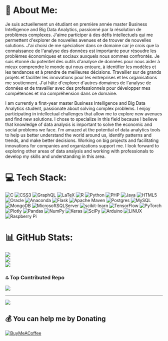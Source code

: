 # 💫 About Me:
Je suis actuellement un étudiant en première année master Business Intelligence and Big Data Analytics, passionné par la résolution de problèmes complexes. J'aime participer à des défis intellectuels qui me permettent d'explorer de nouvelles avenues et de trouver de nouvelles solutions. J'ai choisi de me spécialiser dans ce domaine car je crois que la connaissance de l'analyse des données est importante pour résoudre les problèmes économiques et sociaux auxquels nous sommes confrontés. Je suis étonné du potentiel des outils d'analyse de données pour nous aider à mieux comprendre le monde qui nous entoure, à identifier les modèles et les tendances et à prendre de meilleures décisions. Travailler sur de grands projets et faciliter les innovations pour les entreprises et les organisations me soutiennent. J'ai hâte d'explorer d'autres domaines de l'analyse de données et de travailler avec des professionnels pour développer mes compétences et ma compréhension dans ce domaine.

I am currently a first-year master Business Intelligence and Big Data Analytics student, passionate about solving complex problems.  I enjoy participating in intellectual challenges that allow me to explore new avenues and find new solutions.  I chose to specialize in this field because I believe that knowledge of data analysis is important to solve the economic and social problems we face.  I'm amazed at the potential of data analytics tools to help us better understand the world around us, identify patterns and trends, and make better decisions.  Working on big projects and facilitating innovations for companies and organizations support me.  I look forward to exploring other areas of data analysis and working with professionals to develop my skills and understanding in this area.

# 💻 Tech Stack:
![C](https://img.shields.io/badge/c-%2300599C.svg?style=for-the-badge&logo=c&logoColor=white) ![CSS3](https://img.shields.io/badge/css3-%231572B6.svg?style=for-the-badge&logo=css3&logoColor=white) ![GraphQL](https://img.shields.io/badge/-GraphQL-E10098?style=for-the-badge&logo=graphql&logoColor=white) ![LaTeX](https://img.shields.io/badge/latex-%23008080.svg?style=for-the-badge&logo=latex&logoColor=white) ![R](https://img.shields.io/badge/r-%23276DC3.svg?style=for-the-badge&logo=r&logoColor=white) ![Python](https://img.shields.io/badge/python-3670A0?style=for-the-badge&logo=python&logoColor=ffdd54) ![PHP](https://img.shields.io/badge/php-%23777BB4.svg?style=for-the-badge&logo=php&logoColor=white) ![Java](https://img.shields.io/badge/java-%23ED8B00.svg?style=for-the-badge&logo=java&logoColor=white) ![HTML5](https://img.shields.io/badge/html5-%23E34F26.svg?style=for-the-badge&logo=html5&logoColor=white) ![Oracle](https://img.shields.io/badge/Oracle-F80000?style=for-the-badge&logo=oracle&logoColor=white) ![Anaconda](https://img.shields.io/badge/Anaconda-%2344A833.svg?style=for-the-badge&logo=anaconda&logoColor=white) ![Flask](https://img.shields.io/badge/flask-%23000.svg?style=for-the-badge&logo=flask&logoColor=white) ![Apache Maven](https://img.shields.io/badge/Apache%20Maven-C71A36?style=for-the-badge&logo=Apache%20Maven&logoColor=white) ![Postgres](https://img.shields.io/badge/postgres-%23316192.svg?style=for-the-badge&logo=postgresql&logoColor=white) ![MySQL](https://img.shields.io/badge/mysql-%2300f.svg?style=for-the-badge&logo=mysql&logoColor=white) ![MongoDB](https://img.shields.io/badge/MongoDB-%234ea94b.svg?style=for-the-badge&logo=mongodb&logoColor=white) ![MicrosoftSQLServer](https://img.shields.io/badge/Microsoft%20SQL%20Sever-CC2927?style=for-the-badge&logo=microsoft%20sql%20server&logoColor=white) ![scikit-learn](https://img.shields.io/badge/scikit--learn-%23F7931E.svg?style=for-the-badge&logo=scikit-learn&logoColor=white) ![TensorFlow](https://img.shields.io/badge/TensorFlow-%23FF6F00.svg?style=for-the-badge&logo=TensorFlow&logoColor=white) ![PyTorch](https://img.shields.io/badge/PyTorch-%23EE4C2C.svg?style=for-the-badge&logo=PyTorch&logoColor=white) ![Plotly](https://img.shields.io/badge/Plotly-%233F4F75.svg?style=for-the-badge&logo=plotly&logoColor=white) ![Pandas](https://img.shields.io/badge/pandas-%23150458.svg?style=for-the-badge&logo=pandas&logoColor=white) ![NumPy](https://img.shields.io/badge/numpy-%23013243.svg?style=for-the-badge&logo=numpy&logoColor=white) ![Keras](https://img.shields.io/badge/Keras-%23D00000.svg?style=for-the-badge&logo=Keras&logoColor=white) ![SciPy](https://img.shields.io/badge/SciPy-%230C55A5.svg?style=for-the-badge&logo=scipy&logoColor=%white) ![Arduino](https://img.shields.io/badge/-Arduino-00979D?style=for-the-badge&logo=Arduino&logoColor=white) ![LINUX](https://img.shields.io/badge/Linux-FCC624?style=for-the-badge&logo=linux&logoColor=black) ![Raspberry Pi](https://img.shields.io/badge/-RaspberryPi-C51A4A?style=for-the-badge&logo=Raspberry-Pi)
# 📊 GitHub Stats:
![](https://github-readme-stats.vercel.app/api?username=risyouss&theme=dark&hide_border=false&include_all_commits=false&count_private=false)<br/>
![](https://github-readme-streak-stats.herokuapp.com/?user=risyouss&theme=dark&hide_border=false)<br/>
![](https://github-readme-stats.vercel.app/api/top-langs/?username=risyouss&theme=dark&hide_border=false&include_all_commits=false&count_private=false&layout=compact)


### 🔝 Top Contributed Repo
![](https://github-contributor-stats.vercel.app/api?username=risyouss&limit=5&theme=dark&combine_all_yearly_contributions=true)

---
[![](https://visitcount.itsvg.in/api?id=risyouss&icon=0&color=0)](https://visitcount.itsvg.in)

  ## 💰 You can help me by Donating
  [![BuyMeACoffee](https://img.shields.io/badge/Buy%20Me%20a%20Coffee-ffdd00?style=for-the-badge&logo=buy-me-a-coffee&logoColor=black)](https://www.buymeacoffee.com/risyoussamW) 

  
